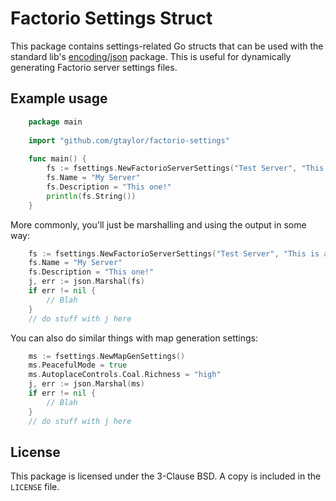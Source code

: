 # Factorio Settings Struct

This package contains settings-related Go structs that can be used with the standard lib's [encoding/json](https://golang.org/pkg/encoding/json/#MarshalIndent) package. This is useful for dynamically generating Factorio server settings files.

## Example usage

```go
    package main
    
    import "github.com/gtaylor/factorio-settings"
    
    func main() {
        fs := fsettings.NewFactorioServerSettings("Test Server", "This is a test!")
        fs.Name = "My Server"
        fs.Description = "This one!"
        println(fs.String())
    }
````

More commonly, you'll just be marshalling and using the output in some way:

```go
    fs := fsettings.NewFactorioServerSettings("Test Server", "This is a test!")
    fs.Name = "My Server"
    fs.Description = "This one!"
    j, err := json.Marshal(fs)
    if err != nil {
        // Blah
    }
    // do stuff with j here
````

You can also do similar things with map generation settings:

```go
    ms := fsettings.NewMapGenSettings()
    ms.PeacefulMode = true
    ms.AutoplaceControls.Coal.Richness = "high"
    j, err := json.Marshal(ms)
    if err != nil {
        // Blah
    }
    // do stuff with j here
```

## License

This package is licensed under the 3-Clause BSD. A copy is included in the `LICENSE` file.
